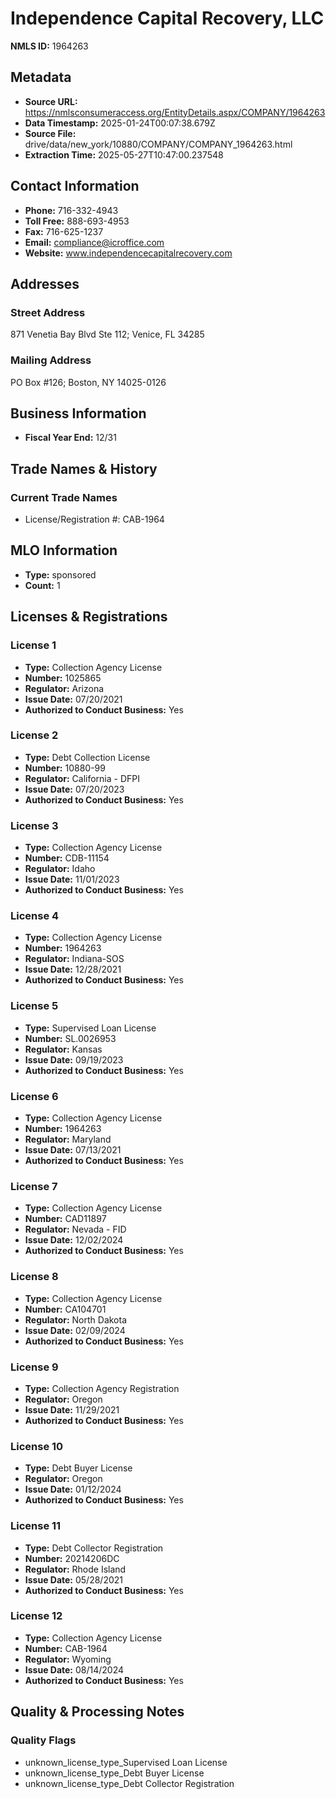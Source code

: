 # Independence Capital Recovery, LLC

**NMLS ID:** 1964263

## Metadata
- **Source URL:** https://nmlsconsumeraccess.org/EntityDetails.aspx/COMPANY/1964263
- **Data Timestamp:** 2025-01-24T00:07:38.679Z
- **Source File:** drive/data/new_york/10880/COMPANY/COMPANY_1964263.html
- **Extraction Time:** 2025-05-27T10:47:00.237548

## Contact Information
- **Phone:** 716-332-4943
- **Toll Free:** 888-693-4953
- **Fax:** 716-625-1237
- **Email:** compliance@icroffice.com
- **Website:** www.independencecapitalrecovery.com

## Addresses
### Street Address
871 Venetia Bay Blvd Ste 112; Venice, FL 34285

### Mailing Address
PO Box #126; Boston, NY 14025-0126

## Business Information
- **Fiscal Year End:** 12/31

## Trade Names & History
### Current Trade Names
- License/Registration #: CAB-1964

## MLO Information
- **Type:** sponsored
- **Count:** 1

## Licenses & Registrations

### License 1
- **Type:** Collection Agency License
- **Number:** 1025865
- **Regulator:** Arizona
- **Issue Date:** 07/20/2021
- **Authorized to Conduct Business:** Yes

### License 2
- **Type:** Debt Collection License
- **Number:** 10880-99
- **Regulator:** California - DFPI
- **Issue Date:** 07/20/2023
- **Authorized to Conduct Business:** Yes

### License 3
- **Type:** Collection Agency License
- **Number:** CDB-11154
- **Regulator:** Idaho
- **Issue Date:** 11/01/2023
- **Authorized to Conduct Business:** Yes

### License 4
- **Type:** Collection Agency License
- **Number:** 1964263
- **Regulator:** Indiana-SOS
- **Issue Date:** 12/28/2021
- **Authorized to Conduct Business:** Yes

### License 5
- **Type:** Supervised Loan License
- **Number:** SL.0026953
- **Regulator:** Kansas
- **Issue Date:** 09/19/2023
- **Authorized to Conduct Business:** Yes

### License 6
- **Type:** Collection Agency License
- **Number:** 1964263
- **Regulator:** Maryland
- **Issue Date:** 07/13/2021
- **Authorized to Conduct Business:** Yes

### License 7
- **Type:** Collection Agency License
- **Number:** CAD11897
- **Regulator:** Nevada - FID
- **Issue Date:** 12/02/2024
- **Authorized to Conduct Business:** Yes

### License 8
- **Type:** Collection Agency License
- **Number:** CA104701
- **Regulator:** North Dakota
- **Issue Date:** 02/09/2024
- **Authorized to Conduct Business:** Yes

### License 9
- **Type:** Collection Agency Registration
- **Regulator:** Oregon
- **Issue Date:** 11/29/2021
- **Authorized to Conduct Business:** Yes

### License 10
- **Type:** Debt Buyer License
- **Regulator:** Oregon
- **Issue Date:** 01/12/2024
- **Authorized to Conduct Business:** Yes

### License 11
- **Type:** Debt Collector Registration
- **Number:** 20214206DC
- **Regulator:** Rhode Island
- **Issue Date:** 05/28/2021
- **Authorized to Conduct Business:** Yes

### License 12
- **Type:** Collection Agency License
- **Number:** CAB-1964
- **Regulator:** Wyoming
- **Issue Date:** 08/14/2024
- **Authorized to Conduct Business:** Yes

## Quality & Processing Notes
### Quality Flags
- unknown_license_type_Supervised Loan License
- unknown_license_type_Debt Buyer License
- unknown_license_type_Debt Collector Registration
